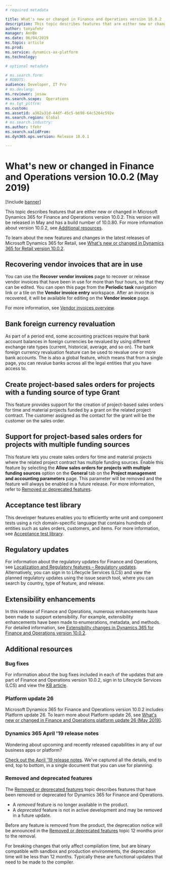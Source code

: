 ```yaml
---
# required metadata

title: What's new or changed in Finance and Operations version 10.0.2 (May 2019)
description: This topic describes features that are either new or changed in Dynamics 365 for Finance and Operations version 10.0.2. This version will be released in May.
author: tonyafehr
manager: AnnBe
ms.date: 06/04/2019
ms.topic: article
ms.prod: 
ms.service: dynamics-ax-platform
ms.technology: 

# optional metadata

# ms.search.form: 
# ROBOTS: 
audience: Developer, IT Pro
# ms.devlang: 
ms.reviewer: josaw
ms.search.scope:  Operations
# ms.tgt_pltfrm: 
ms.custom: 
ms.assetid: a362a31d-44df-45c5-b698-64c5264c592e
ms.search.region: Global
# ms.search.industry: 
ms.author: tfehr
ms.search.validFrom:  
ms.dyn365.ops.version: Release 10.0.1

---
```


# What's new or changed in Finance and Operations version 10.0.2 (May 2019)

[!include [banner](../includes/banner.md)]


This topic describes features that are either new or changed in Microsoft Dynamics 365 for Finance and Operations version 10.0.2. This version will be released in May and has a build number of 10.0.80. For more information about version 10.0.2, see [Additional resources](whats-new-changed-10-0-2.md#additional-resources).


To learn about the new features and changes in the latest releases of Microsoft Dynamics 365 for Retail, see [What's new or changed in Dynamics 365 for Retail version 10.0.2](https://docs.microsoft.com/dynamics365/unified-operations/retail/get-started/whats-new-10-0-2).

  
## Recovering vendor invoices that are in use

You can use the **Recover vendor invoices** page to recover or release vendor invoices that have been in use for more than four hours, so that they can be edited. You can open this page from the **Periodic task** navigation link or a tile on the **Vendor invoice entry** workspace. After an invoice is recovered, it will be available for editing on the **Vendor invoice** page.

For more information, see [Vendor invoices overview](../../financials/accounts-payable/vendor-invoices-overview.md).
  
## Bank foreign currency revaluation

As part of a period end, some accounting practices require that bank account balances in foreign currencies be revalued by using different exchange rate types (current, historical, average, and so on). The bank foreign currency revaluation feature can be used to revalue one or more bank accounts. The is also a global feature, which means that from a single page, you can revalue banks across all the legal entities that you have access to.
  
## Create project-based sales orders for projects with a funding source of type Grant

This feature provides support for the creation of project-based sales orders for time and material projects funded by a grant on the related project contract. The customer assigned as the contact for the grant will be the customer on the sales order.

## Support for project-based sales orders for projects with multiple funding sources

This feature lets you create sales orders for time and material projects where the related project contract has multiple funding sources. Enable this feature by selecting the **Allow sales orders for projects with multiple funding sources** option on the **General** tab on the **Project management and accounting parameters** page. This parameter will be removed and the feature will always be enabled in a future release. For more information, refer to [Removed or deprecated features](../../dev-itpro/migration-upgrade/deprecated-features.md).

## Acceptance test library

This developer features enables you to efficiently write unit and component tests using a rich domain-specific language that contains hundreds of entities such as sales orders, customers, and items. For more information, see  [Acceptance test library](../../dev-itpro/perf-test/acceptance-test-library.md).  

## Regulatory updates
For information about the regulatory updates for Finance and Operations, see [Localization and Regulatory features – Regulatory updates](../../financials/localizations/regulatory-updates.md). Alternatively, you can sign in to Lifecycle Services (LCS) and view the planned regulatory updates using the issue search tool, where you can search by country, type of feature, and release.

## Extensibility enhancements

In this release of Finance and Operations, numerous enhancements have been made to support extensibility. For example, extensibility enhancements have been made to enumerations, metadata, and methods. For detailed information, see [Extensibility changes in Dynamics 365 for Finance and Operations version 10.0.2](../../dev-itpro/extensibility/extensibility-changes-10-2.md).

## Additional resources

### Bug fixes
For information about the bug fixes included in each of the updates that are part of Finance and Operations version 10.0.2, sign in to Lifecycle Services (LCS) and view the [KB article](https://fix.lcs.dynamics.com/Issue/Details?bugId=313841&dbType=3&qc=a4ba239cdec6f528657f529750b68845b75580e5fdb0ad6060c4bc33f8da67f8).

### Platform update 26

Microsoft Dynamics 365 for Finance and Operations version 10.0.2 includes Platform update 26. To learn more about Platform update 26, see [What's new or changed in Finance and Operations platform update 26 (May 2019)](whats-new-platform-update-26.md).


### Dynamics 365 April '19 release notes
Wondering about upcoming and recently released capabilities in any of our business apps or platform?

[Check out the April '19 release notes](https://docs.microsoft.com/business-applications-release-notes/April19/index). We've captured all the details, end to end, top to bottom, in a single document that you can use for planning.

### Removed and deprecated features
The [Removed or deprecated features](../../dev-itpro/migration-upgrade/deprecated-features.md) topic describes features that have been removed or deprecated for Dynamics 365 for Finance and Operations.

- A *removed* feature is no longer available in the product.
- A *deprecated* feature is not in active development and may be removed in a future update.

Before any feature is removed from the product, the deprecation notice will be announced in the [Removed or deprecated features](../../dev-itpro/migration-upgrade/deprecated-features.md) topic 12 months prior to the removal.

For breaking changes that only affect compilation time, but are binary compatible with sandbox and production environments, the deprecation time will be less than 12 months. Typically these are functional updates that need to be made to the compiler.
